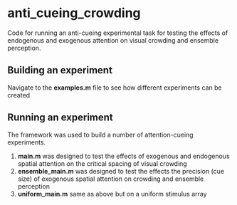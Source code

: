 # anti_cueing_crowding
Code for running an anti-cueing experimental task for testing the effects of endogenous and exogenous attention on visual crowding and ensemble perception. 

## Building an experiment
Navigate to the **examples.m** file to see how different experiments can be created

## Running an experiment
The framework was used to build a number of attention-cueing experiments. 
1. **main.m** was designed to test the effects of exogenous and endogenous spatial attention on the critical spacing of visual crowding
2. **ensemble_main.m** was designed to test the effects the precision (cue size) of exogenous spatial attention on crowding and ensemble perception
3. **uniform_main.m** same as above but on a uniform stimulus array
